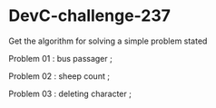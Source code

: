 # DevC-challenge-237
Get the algorithm for solving a simple problem stated

Problem 01 : bus passager ;

Problem 02 : sheep count ;

Problem 03 : deleting character ;
